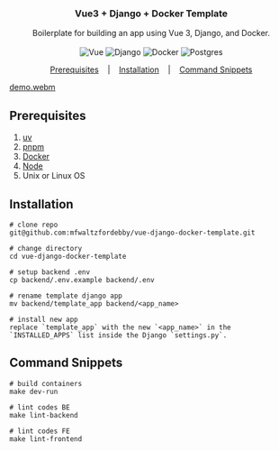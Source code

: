 <h3 align=center>Vue3 + Django + Docker Template</h3>
<p align=center>
  <span>Boilerplate for building an app using Vue 3, Django, and Docker.</span>
  <br>
  <br>
  <img alt="Vue" src="https://img.shields.io/badge/vuejs-%2335495e.svg?style=for-the-badge&logo=vuedotjs&logoColor=%234FC08D">
  <img alt="Django" src="https://img.shields.io/badge/django-%23092E20.svg?style=for-the-badge&logo=django&logoColor=white">
  <img alt="Docker" src="https://img.shields.io/badge/docker-%230db7ed.svg?style=for-the-badge&logo=docker&logoColor=white)">
  <img alt="Postgres" src="https://img.shields.io/badge/postgres-%23316192.svg?style=for-the-badge&logo=postgresql&logoColor=white">
</p>

<p align="center">
  <a href="#prerequisites">Prerequisites</a>
  &nbsp;&nbsp;&nbsp;|&nbsp;&nbsp;&nbsp;
  <a href="#installation">Installation</a>
  &nbsp;&nbsp;&nbsp;|&nbsp;&nbsp;&nbsp;
  <a href="#command-snippets">Command Snippets</a>
</p>

[demo.webm](https://github.com/user-attachments/assets/349566be-3174-4fad-b905-e579aa6459e5)

## Prerequisites
1. [uv](https://docs.astral.sh/uv/)
2. [pnpm](https://pnpm.io/)
3. [Docker](https://www.docker.com/)
4. [Node](https://nodejs.org/en)
5. Unix or Linux OS

## Installation
```console
# clone repo
git@github.com:mfwaltzfordebby/vue-django-docker-template.git

# change directory
cd vue-django-docker-template 

# setup backend .env 
cp backend/.env.example backend/.env

# rename template django app
mv backend/template_app backend/<app_name>

# install new app 
replace `template_app` with the new `<app_name>` in the `INSTALLED_APPS` list inside the Django `settings.py`.
```

## Command Snippets
```console
# build containers
make dev-run

# lint codes BE
make lint-backend

# lint codes FE
make lint-frontend
```

